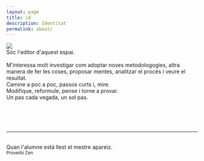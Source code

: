 ```yaml
---
layout: page
title: id
description: Identitat
permalink: about/
---
```


<img class="col one right" src="..//img/alfons.jpg">

<br />
Sóc l'editor d'aquest espai.
<br /><br />
M'interessa molt investigar com adoptar noves metodologogies, altra manera de fer les coses, proposar mentes, analitzar el procés i veure el resultat.<br />
Camine a poc a poc, passos curts i, mire.<br />
Modifique, reformule, pense i torne a provar.<br />
Un pas cada vegada, un sol pas.<br />
<br />
<br />
<br />
<br />
<hr/>
<br/>
<span class="contacticon center">
	<a href="https://github.com/inclusa" target="_blank"><i class="fa fa-github-square"></i></a>
	<a href="https://es.linkedin.com/in/alfons-joan-rovira-granero-85ab4228" target="_blank"><i class="fa fa-linkedin-square"></i></a>
	<a href="https://www.tumblr.com/blog/inclusa" target="_blank"><i class="fa fa-tumblr-square"></i></a>
	<a href="https://twitter.com/inclusa" target="_blank"><i class="fa fa-twitter-square"></i></a>
</span>

<div class="col three caption">
	Quan l'alumne està llest el mestre apareiz.
	<br />
	<small>Proverbi Zen</small>
</div>

